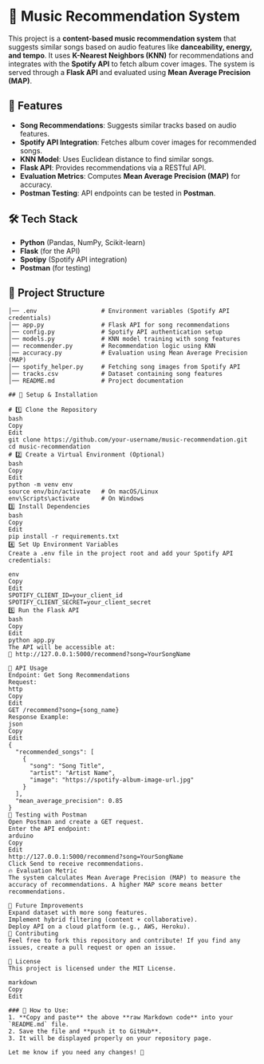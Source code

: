 # 🎵 Music Recommendation System  

This project is a **content-based music recommendation system** that suggests similar songs based on audio features like **danceability, energy, and tempo**. It uses **K-Nearest Neighbors (KNN)** for recommendations and integrates with the **Spotify API** to fetch album cover images. The system is served through a **Flask API** and evaluated using **Mean Average Precision (MAP)**.

## 🚀 Features  
- **Song Recommendations**: Suggests similar tracks based on audio features.  
- **Spotify API Integration**: Fetches album cover images for recommended songs.  
- **KNN Model**: Uses Euclidean distance to find similar songs.  
- **Flask API**: Provides recommendations via a RESTful API.  
- **Evaluation Metrics**: Computes **Mean Average Precision (MAP)** for accuracy.  
- **Postman Testing**: API endpoints can be tested in **Postman**.  

## 🛠️ Tech Stack  
- **Python** (Pandas, NumPy, Scikit-learn)  
- **Flask** (for the API)  
- **Spotipy** (Spotify API integration)  
- **Postman** (for testing)  
 
## 📂 Project Structure  
```plaintext
│── .env                  # Environment variables (Spotify API credentials)
│── app.py                # Flask API for song recommendations
│── config.py             # Spotify API authentication setup
│── models.py             # KNN model training with song features
│── recommender.py        # Recommendation logic using KNN
│── accuracy.py           # Evaluation using Mean Average Precision (MAP)
│── spotify_helper.py     # Fetching song images from Spotify API
│── tracks.csv            # Dataset containing song features
│── README.md             # Project documentation

## 📌 Setup & Installation

# 1️⃣ Clone the Repository
bash
Copy
Edit
git clone https://github.com/your-username/music-recommendation.git
cd music-recommendation
# 2️⃣ Create a Virtual Environment (Optional)
bash
Copy
Edit
python -m venv env
source env/bin/activate   # On macOS/Linux
env\Scripts\activate      # On Windows
3️⃣ Install Dependencies
bash
Copy
Edit
pip install -r requirements.txt
4️⃣ Set Up Environment Variables
Create a .env file in the project root and add your Spotify API credentials:

env
Copy
Edit
SPOTIFY_CLIENT_ID=your_client_id
SPOTIFY_CLIENT_SECRET=your_client_secret
5️⃣ Run the Flask API
bash
Copy
Edit
python app.py
The API will be accessible at:
📍 http://127.0.0.1:5000/recommend?song=YourSongName

🎯 API Usage
Endpoint: Get Song Recommendations
Request:
http
Copy
Edit
GET /recommend?song={song_name}
Response Example:
json
Copy
Edit
{
  "recommended_songs": [
    {
      "song": "Song Title",
      "artist": "Artist Name",
      "image": "https://spotify-album-image-url.jpg"
    }
  ],
  "mean_average_precision": 0.85
}
🧪 Testing with Postman
Open Postman and create a GET request.
Enter the API endpoint:
arduino
Copy
Edit
http://127.0.0.1:5000/recommend?song=YourSongName
Click Send to receive recommendations.
🔥 Evaluation Metric
The system calculates Mean Average Precision (MAP) to measure the accuracy of recommendations. A higher MAP score means better recommendations.

📌 Future Improvements
Expand dataset with more song features.
Implement hybrid filtering (content + collaborative).
Deploy API on a cloud platform (e.g., AWS, Heroku).
🤝 Contributing
Feel free to fork this repository and contribute! If you find any issues, create a pull request or open an issue.

📜 License
This project is licensed under the MIT License.

markdown
Copy
Edit

### 📌 How to Use:
1. **Copy and paste** the above **raw Markdown code** into your `README.md` file.  
2. Save the file and **push it to GitHub**.  
3. It will be displayed properly on your repository page.  

Let me know if you need any changes! 🚀






